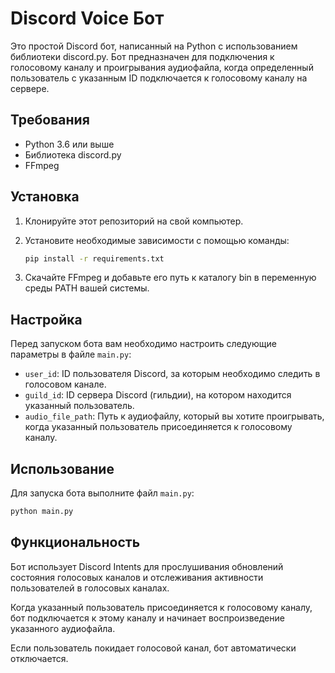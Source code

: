 # Discord Voice Бот

Это простой Discord бот, написанный на Python с использованием библиотеки discord.py. Бот предназначен для подключения к голосовому каналу и проигрывания аудиофайла, когда определенный пользователь с указанным ID подключается к голосовому каналу на сервере.

## Требования

- Python 3.6 или выше
- Библиотека discord.py
- FFmpeg

## Установка

1. Клонируйте этот репозиторий на свой компьютер.
2. Установите необходимые зависимости с помощью команды:

   ```bash
   pip install -r requirements.txt
3. Скачайте FFmpeg и добавьте его путь к каталогу bin в переменную среды PATH вашей системы.

## Настройка

Перед запуском бота вам необходимо настроить следующие параметры в файле `main.py`:

- `user_id`: ID пользователя Discord, за которым необходимо следить в голосовом канале.
- `guild_id`: ID сервера Discord (гильдии), на котором находится указанный пользователь.
- `audio_file_path`: Путь к аудиофайлу, который вы хотите проигрывать, когда указанный пользователь присоединяется к голосовому каналу.

## Использование

Для запуска бота выполните файл `main.py`:

```bash
python main.py
```
## Функциональность

Бот использует Discord Intents для прослушивания обновлений состояния голосовых каналов и отслеживания активности пользователей в голосовых каналах.

Когда указанный пользователь присоединяется к голосовому каналу, бот подключается к этому каналу и начинает воспроизведение указанного аудиофайла.

Если пользователь покидает голосовой канал, бот автоматически отключается.
